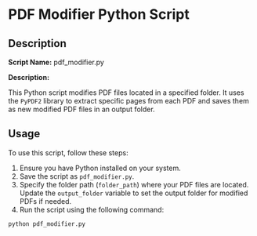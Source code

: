 # PDF Modifier Python Script

## Description

**Script Name:** pdf_modifier.py

**Description:**

This Python script modifies PDF files located in a specified folder. It uses the `PyPDF2` library to extract specific pages from each PDF and saves them as new modified PDF files in an output folder.

## Usage

To use this script, follow these steps:

1. Ensure you have Python installed on your system.
2. Save the script as `pdf_modifier.py`.
3. Specify the folder path (`folder_path`) where your PDF files are located. Update the `output_folder` variable to set the output folder for modified PDFs if needed.
4. Run the script using the following command:

```bash
python pdf_modifier.py
```
